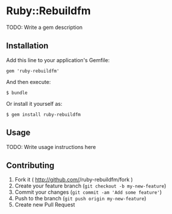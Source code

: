 # Ruby::Rebuildfm

TODO: Write a gem description

## Installation

Add this line to your application's Gemfile:

    gem 'ruby-rebuildfm'

And then execute:

    $ bundle

Or install it yourself as:

    $ gem install ruby-rebuildfm

## Usage

TODO: Write usage instructions here

## Contributing

1. Fork it ( http://github.com/<my-github-username>/ruby-rebuildfm/fork )
2. Create your feature branch (`git checkout -b my-new-feature`)
3. Commit your changes (`git commit -am 'Add some feature'`)
4. Push to the branch (`git push origin my-new-feature`)
5. Create new Pull Request
